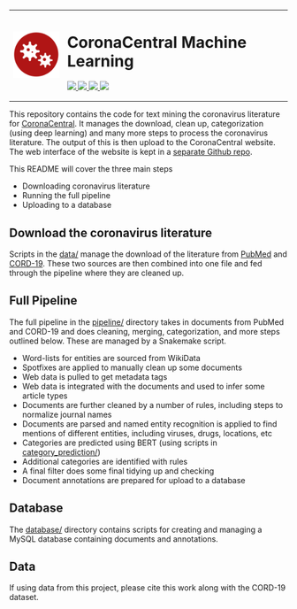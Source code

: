 
<table>
   <tr>
      <td>
         <img src="logo-circle.png" width="110px" />
      </td>
      <td>
         <h1>CoronaCentral Machine Learning</h1>
         <p>
            <a href="https://coronacentral.ai/">
               <img src="https://img.shields.io/badge/corona-central-b01515.svg" />
            </a>
            <a href="https://doi.org/10.5281/zenodo.4383289">
               <img src="https://img.shields.io/badge/data-download-blue.svg" />
            </a>
            <a href="https://doi.org/10.1101/2020.12.21.423860">
               <img src="https://img.shields.io/badge/bioRxiv-preprint-67baea.svg" />
            </a>
            <a href="https://github.com/jakelever/corona-web">
               <img src="https://img.shields.io/badge/web-code-darkgreen.svg" />
            </a>
         </p>
      </td>
   </tr>
</table>

This repository contains the code for text mining the coronavirus literature for [CoronaCentral](https://coronacentral.ai). It manages the download, clean up, categorization (using deep learning) and many more steps to process the coronavirus literature. The output of this is then upload to the CoronaCentral website. The web interface of the website is kept in a [separate Github repo](https://github.com/jakelever/corona-web).

This README will cover the three main steps
 - Downloading coronavirus literature
 - Running the full pipeline
 - Uploading to a database
 
## Download the coronavirus literature

Scripts in the [data/](https://github.com/jakelever/corona-ml/tree/master/data) manage the download of the literature from [PubMed](https://www.nlm.nih.gov/databases/download/pubmed_medline.html) and [CORD-19](https://www.semanticscholar.org/cord19/download). These two sources are then combined into one file and fed through the pipeline where they are cleaned up.

## Full Pipeline

The full pipeline in the [pipeline/](https://github.com/jakelever/corona-ml/tree/master/pipeline) directory takes in documents from PubMed and CORD-19 and does cleaning, merging, categorization, and more steps outlined below. These are managed by a Snakemake script.

- Word-lists for entities are sourced from WikiData
- Spotfixes are applied to manually clean up some documents
- Web data is pulled to get metadata tags
- Web data is integrated with the documents and used to infer some article types
- Documents are further cleaned by a number of rules, including steps to normalize journal names
- Documents are parsed and named entity recognition is applied to find mentions of different entities, including viruses, drugs, locations, etc
- Categories are predicted using BERT (using scripts in [category_prediction/](https://github.com/jakelever/corona-ml/tree/master/category_prediction))
- Additional categories are identified with rules
- A final filter does some final tidying up and checking
- Document annotations are prepared for upload to a database

## Database

The [database/](https://github.com/jakelever/corona-ml/tree/master/database) directory contains scripts for creating and managing a MySQL database containing documents and annotations.

## Data

If using data from this project, please cite this work along with the CORD-19 dataset.
